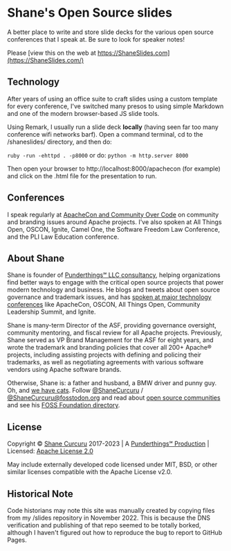 # Shane's Open Source slides

A better place to write and store slide decks for the various open source
conferences that I speak at. Be sure to look for speaker notes!

Please [view this on the web at https://ShaneSlides.com](https://ShaneSlides.com/)

## Technology

After years of using an office suite to craft slides using a custom template
for every conference, I've switched many presos to using simple Markdown and
one of the modern browser-based JS slide tools.

Using Remark, I usually run a slide deck **locally** (having seen far too 
many conference wifi networks barf).  Open a command terminal, cd 
to the /shaneslides/ directory, and then do:

```ruby -run -ehttpd . -p8000```
or do:
```python -m http.server 8000```

Then open your browser to http://localhost:8000/apachecon (for example)
and click on the .html file for the presentation to run.

## Conferences

I speak regularly at [ApacheCon and
Community Over Code](https://communityovercode.org/) on community and branding issues
around Apache projects. I've also spoken at All Things Open, OSCON, Ignite, Camel One, the Software Freedom Law Conference, and the PLI Law Education conference.

## About Shane

Shane is founder of [Punderthings℠ LLC consultancy](http://punderthings.com/), helping organizations find better ways to engage with the critical open source projects that power modern technology and business.  He blogs and tweets about open source governance and trademark issues, and has [spoken at major technology conferences](https://ShaneSlides.com/) like ApacheCon, OSCON, All Things Open, Community Leadership Summit, and Ignite.

Shane is many-term Director of the ASF, providing governance oversight, community mentoring, and fiscal review for all Apache projects.  Previously, Shane served as VP Brand Management for the ASF for eight years, and wrote the trademark and branding policies that cover all 200+ Apache® projects, including assisting projects with defining and policing their trademarks, as well as negotiating agreements with various software vendors using Apache software brands.  

Otherwise, Shane is: a father and husband, a BMW driver and punny guy. Oh, and [we have cats](https://www.instagram.com/shanecurcuru/). Follow [@ShaneCurcuru](https://twitter.com/shanecurcuru) / [@ShaneCurcuru@fosstodon.org](https://fosstodon.org/@shanecurcuru) and read about [open source communities](https://CommunityOverCode.com) and see his [FOSS Foundation directory](https://ChooseAFoundation.com).

## License

Copyright © [Shane Curcuru](https://shanecurcuru.org/) 2017-2023 | A [Punderthings℠ Production](https://punderthings.com/) | Licensed: [Apache License 2.0](https://www.apache.org/licenses/LICENSE-2.0.html)

May include externally developed code licensed under MIT, BSD, or other
similar licenses compatible with the Apache License v2.0.

## Historical Note

Code historians may note this site was manually created by copying files from my /slides repository in November 2022.
This is because the DNS verification and publishing of that repo seemed to be totally borked, although I haven't figured out how to reproduce the bug to report to GitHub Pages.
